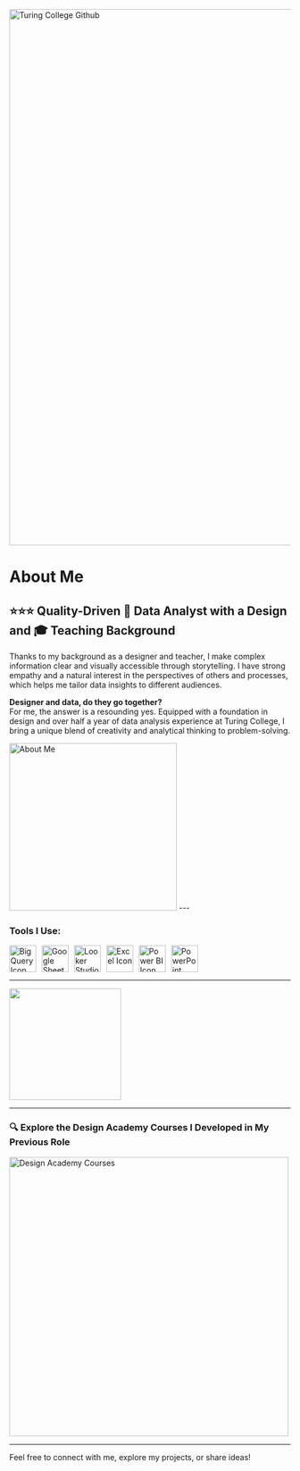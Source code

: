 
<img width="960" alt="Turing College Github" src="https://github.com/user-attachments/assets/a4903c9e-e43b-4b7d-9aa0-882555b6a0f7">

# About Me

## ⭐⭐⭐ Quality-Driven 🎨 Data Analyst with a Design and 🎓 Teaching Background

Thanks to my background as a designer and teacher, I make complex information clear and visually accessible through storytelling. 
I have strong empathy and a natural interest in the perspectives of others and processes, which helps me tailor data insights to different audiences.

**Designer and data, do they go together?**  
For me, the answer is a resounding yes.
Equipped with a foundation in design and over half a year of data analysis experience at Turing College, I bring a unique blend of creativity and analytical thinking to problem-solving.

<img src="https://github.com/user-attachments/assets/ea1151d0-4eac-43ac-8fef-a15b2ced19af" alt="About Me" width="300"/>
---

### Tools I Use:
<p style="display: flex; align-items: center;">
    <img src="https://github.com/user-attachments/assets/47bf5a3a-d274-4387-841e-c6dd90d3cda6" alt="Big Query Icon" style="width: 48px; height: 48px; margin-right: 10px;"/>
    <img src="https://img.icons8.com/color/48/000000/google-sheets.png" alt="Google Sheets Icon" style="width: 48px; height: 48px; margin-right: 10px;"/>
    <img src="https://img.icons8.com/color/48/000000/google-data-studio.png" alt="Looker Studio Icon" style="width: 48px; height: 48px; margin-right: 10px;"/>
    <img src="https://img.icons8.com/color/48/000000/microsoft-excel-2019.png" alt="Excel Icon" style="width: 48px; height: 48px; margin-right: 10px;"/>
    <img src="https://img.icons8.com/color/48/000000/power-bi.png" alt="Power BI Icon" style="width: 48px; height: 48px; margin-right: 10px;"/>
    <img src="https://img.icons8.com/color/48/000000/microsoft-powerpoint-2019.png" alt="PowerPoint Icon" style="width: 48px; height: 48px; margin-right: 10px;"/>
</p>

---

<a href="https://www.linkedin.com/in/neeltjeschoenmaker/">
    <img src="https://img.shields.io/badge/Let's_Connect!-LinkedIn-blue" style="width: 200px; height: auto;"/>
</a>

---
### 🔍 Explore the Design Academy Courses I Developed in My Previous Role

<a href="https://www.addesign.academy/stock-mockup-presentations" target="_blank">
    <img src="https://github.com/user-attachments/assets/e75013f6-7614-437a-93de-81b142e91ede" alt="Design Academy Courses" width="500"/>
</a>

---

Feel free to connect with me, explore my projects, or share ideas!


